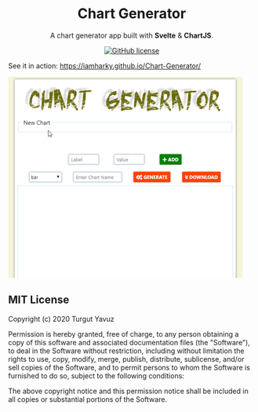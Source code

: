 <div align="center">
  <h1>Chart Generator</h1>
  <p>A chart generator app built with <b>Svelte</b> & <b>ChartJS</b>.</p>
  <a href="https://github.com/iamharky/Chart-Generator/blob/master/LICENSE" target="_blank">
    <img alt="GitHub license" src="https://img.shields.io/github/license/iamharky/Chart-Generator">
  </a>
  <br>
</div>



See it in action: https://iamharky.github.io/Chart-Generator/


![Chart Generator](https://raw.githubusercontent.com/iamharky/Chart-Generator/master/chart-generator.gif)


## MIT License

Copyright (c) 2020 Turgut Yavuz

Permission is hereby granted, free of charge, to any person obtaining a copy
of this software and associated documentation files (the "Software"), to deal
in the Software without restriction, including without limitation the rights
to use, copy, modify, merge, publish, distribute, sublicense, and/or sell
copies of the Software, and to permit persons to whom the Software is
furnished to do so, subject to the following conditions:

The above copyright notice and this permission notice shall be included in all
copies or substantial portions of the Software.
